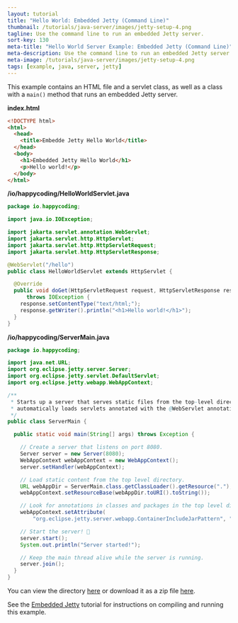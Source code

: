 ```yaml
---
layout: tutorial
title: "Hello World: Embedded Jetty (Command Line)"
thumbnail: /tutorials/java-server/images/jetty-setup-4.png
tagline: Use the command line to run an embedded Jetty server.
sort-key: 130
meta-title: "Hello World Server Example: Embedded Jetty (Command Line)"
meta-description: Use the command line to run an embedded Jetty server.
meta-image: /tutorials/java-server/images/jetty-setup-4.png
tags: [example, java, server, jetty]
---
```


This example contains an HTML file and a servlet class, as well as a class with a `main()` method that runs an embedded Jetty server.

**index.html**

```html
<!DOCTYPE html>
<html>
  <head>
    <title>Embedde Jetty Hello World</title>
  </head>
  <body>
    <h1>Embedded Jetty Hello World</h1>
    <p>Hello world!</p>
  </body>
</html>
```

**/io/happycoding/HelloWorldServlet.java**

```java
package io.happycoding;

import java.io.IOException;

import jakarta.servlet.annotation.WebServlet;
import jakarta.servlet.http.HttpServlet;
import jakarta.servlet.http.HttpServletRequest;
import jakarta.servlet.http.HttpServletResponse;

@WebServlet("/hello")
public class HelloWorldServlet extends HttpServlet {

  @Override
  public void doGet(HttpServletRequest request, HttpServletResponse response)
      throws IOException {
    response.setContentType("text/html;");
    response.getWriter().println("<h1>Hello world!</h1>");
  }
}
```

**/io/happycoding/ServerMain.java**

```java
package io.happycoding;

import java.net.URL;
import org.eclipse.jetty.server.Server;
import org.eclipse.jetty.servlet.DefaultServlet;
import org.eclipse.jetty.webapp.WebAppContext;

/**
 * Starts up a server that serves static files from the top-level directory and
 * automatically loads servlets annotated with the @WebServlet annotation.
 */
public class ServerMain {

  public static void main(String[] args) throws Exception {

    // Create a server that listens on port 8080.
    Server server = new Server(8080);
    WebAppContext webAppContext = new WebAppContext();
    server.setHandler(webAppContext);

    // Load static content from the top level directory.
    URL webAppDir = ServerMain.class.getClassLoader().getResource(".");
    webAppContext.setResourceBase(webAppDir.toURI().toString());

    // Look for annotations in classes and packages in the top level directory.
    webAppContext.setAttribute(
        "org.eclipse.jetty.server.webapp.ContainerIncludeJarPattern", ".*/");

    // Start the server! 🚀
    server.start();
    System.out.println("Server started!");

    // Keep the main thread alive while the server is running.
    server.join();
  }
}
```

You can view the directory [here](https://github.com/KevinWorkman/HappyCoding/tree/gh-pages/examples/java-server/java-server-example-projects/hello-world-embedded-jetty-command-line) or download it as a zip file [here](https://downgit.github.io/#/home?url=https://github.com/KevinWorkman/HappyCoding/tree/gh-pages/examples/java-server/java-server-example-projects/hello-world-embedded-jetty-command-line).

See the [Embedded Jetty](/tutorials/java-server/embedded-jetty) tutorial for instructions on compiling and running this example.